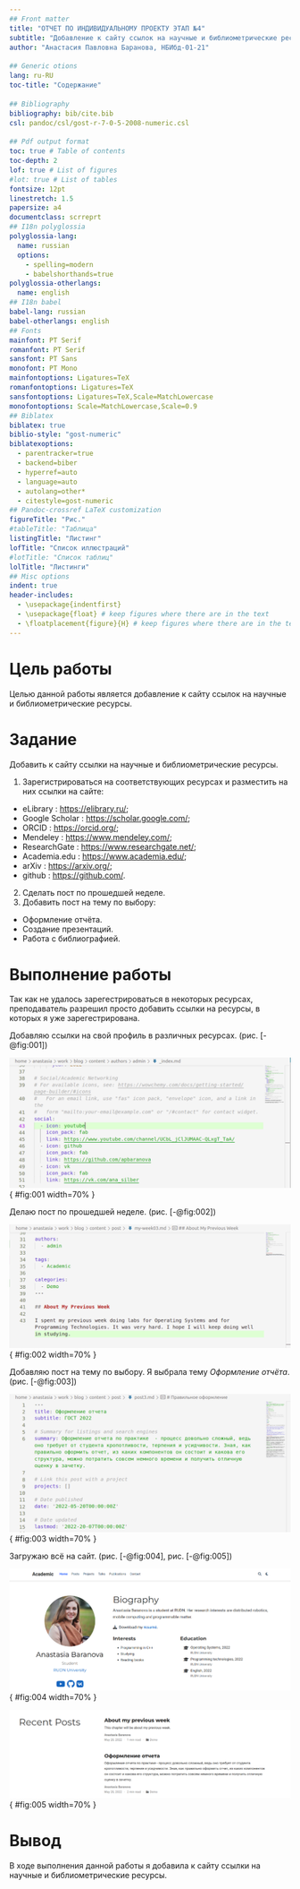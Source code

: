 ```yaml
---
## Front matter
title: "ОТЧЕТ ПО ИНДИВИДУАЛЬНОМУ ПРОЕКТУ ЭТАП №4"
subtitle: "Добавление к сайту ссылoк на научные и библиометрические ресурсы"
author: "Анастасия Павловна Баранова, НБИбд-01-21"

## Generic otions
lang: ru-RU
toc-title: "Содержание"

## Bibliography
bibliography: bib/cite.bib
csl: pandoc/csl/gost-r-7-0-5-2008-numeric.csl

## Pdf output format
toc: true # Table of contents
toc-depth: 2
lof: true # List of figures
#lot: true # List of tables
fontsize: 12pt
linestretch: 1.5
papersize: a4
documentclass: scrreprt
## I18n polyglossia
polyglossia-lang:
  name: russian
  options:
	- spelling=modern
	- babelshorthands=true
polyglossia-otherlangs:
  name: english
## I18n babel
babel-lang: russian
babel-otherlangs: english
## Fonts
mainfont: PT Serif
romanfont: PT Serif
sansfont: PT Sans
monofont: PT Mono
mainfontoptions: Ligatures=TeX
romanfontoptions: Ligatures=TeX
sansfontoptions: Ligatures=TeX,Scale=MatchLowercase
monofontoptions: Scale=MatchLowercase,Scale=0.9
## Biblatex
biblatex: true
biblio-style: "gost-numeric"
biblatexoptions:
  - parentracker=true
  - backend=biber
  - hyperref=auto
  - language=auto
  - autolang=other*
  - citestyle=gost-numeric
## Pandoc-crossref LaTeX customization
figureTitle: "Рис."
#tableTitle: "Таблица"
listingTitle: "Листинг"
lofTitle: "Список иллюстраций"
#lotTitle: "Список таблиц"
lolTitle: "Листинги"
## Misc options
indent: true
header-includes:
  - \usepackage{indentfirst}
  - \usepackage{float} # keep figures where there are in the text
  - \floatplacement{figure}{H} # keep figures where there are in the text
---
```


# Цель работы

Целью данной работы является добавление к сайту ссылoк на научные и библиометрические ресурсы.

# Задание

Добавить к сайту ссылки на научные и библиометрические ресурсы.

1. Зарегистрироваться на соответствующих ресурсах и разместить на них ссылки на сайте:
  - eLibrary : https://elibrary.ru/;
  - Google Scholar : https://scholar.google.com/;
  - ORCID : https://orcid.org/;
  - Mendeley : https://www.mendeley.com/;
  - ResearchGate : https://www.researchgate.net/;
  - Academia.edu : https://www.academia.edu/;
  - arXiv : https://arxiv.org/;
  - github : https://github.com/.
2. Сделать пост по прошедшей неделе.
3. Добавить пост на тему по выбору:
  - Оформление отчёта.
  - Создание презентаций.
  - Работа с библиографией.

# Выполнение работы

Так как не удалось зарегестрироваться в некоторых ресурсах, преподаватель разрешил просто добавить ссылки на ресурсы, в которых я уже зарегестрирована.

Добавляю ссылки на свой профиль в различных ресурсах. (рис. [-@fig:001])

![Добавляю ссылки на свой профиль в различных ресурсах](image/ip04_1.png){ #fig:001 width=70% }

Делаю пост по прошедшей неделе. (рис. [-@fig:002])

![Делаю пост по прошедшей неделе](image/ip04_2.png){ #fig:002 width=70% }

Добавляю пост на тему по выбору. Я выбрала тему *Оформление отчёта*. (рис. [-@fig:003])

![Делаю пост по прошедшей неделе](image/ip04_3.png){ #fig:003 width=70% }

Загружаю всё на сайт. (рис. [-@fig:004], рис. [-@fig:005])

![Загружаю всё на сайт.](image/ip04_4.png){ #fig:004 width=70% }

![Загружаю всё на сайт.](image/ip04_5.png){ #fig:005 width=70% }

# Вывод

В ходе выполнения данной работы я добавила к сайту ссылки на научные и библиометрические ресурсы.